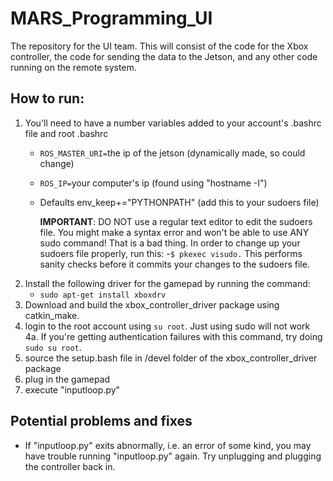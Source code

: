 # MARS_Programming_UI
The repository for the UI team. This will consist of the code for the Xbox controller, the code for sending the data to the Jetson, and any other code running on the remote system. 
## How to run:
1. You'll need to have a number variables added to your account's .bashrc file and root .bashrc
    - `ROS_MASTER_URI=`the ip of the jetson (dynamically made, so could change)
    - `ROS_IP=`your computer's ip (found using "hostname -I")
    - Defaults env_keep+="PYTHONPATH" (add this to your sudoers file)
    
        **IMPORTANT**: DO NOT use a regular text editor to edit the sudoers file. You might make a syntax error and won't be able to use ANY sudo command! That is a bad thing.
        In order to change up your sudoers file properly, run this: 
         -`$ pkexec visudo.`
        This performs sanity checks before it commits your changes to the sudoers file.
2. Install the following driver for the gamepad by running the command:
    - `sudo apt-get install xboxdrv`
3. Download and build the xbox_controller_driver package using catkin_make.
4. login to the root account using `su root`.  Just using sudo will not work
    4a. If you're getting authentication failures with this command, try doing `sudo su root`.
5. source the setup.bash file in /devel folder of the xbox_controller_driver package
6. plug in the gamepad
7. execute "inputloop.py"

## Potential problems and fixes
- If "inputloop.py" exits abnormally, i.e. an error of some kind, you may have trouble running "inputloop.py" again.  Try unplugging and plugging the controller back in.
